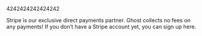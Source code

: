 4242424242424242

Stripe is our exclusive direct payments partner. Ghost collects no fees on any payments! If you don’t have a Stripe account yet, you can sign up here.